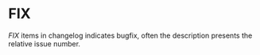 # FIX #

_FIX_ items in changelog indicates bugfix, often the description presents the relative issue number.